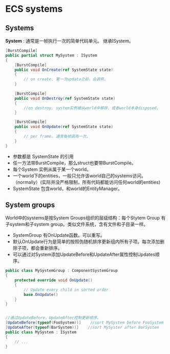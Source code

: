 # ECS systems

## Systems

**System** : 通常是一帧执行一次的简单代码单元。 继承ISystem。

```csharp
[BurstCompile]
public partial struct MySystem : ISystem
{
    [BurstCompile]
    public void OnCreate(ref SystemState state)
    {
        // on create. 第一次updata之前，会调用。
    }
    
    [BurstCompile]
    public void OnDestroy(ref SystemState state)
    {
        //on destroy. system实例被从world中移除，或者world本身disposed。
    }

    [BurstCompile]
    public void OnUpdate(ref SystemState state)
    {
        // per frame. 通常每帧调用一次。
    }
}
```

- 参数都是 SystemState 的引用
- 任一方法带BurstCompile，那么struct也要带BurstCompile。
- 每个System 实例从属于某一个world。
- 一个world下的entities，一般只允许该world自己的systems访问。（normally）(实际并没严格限制，所有代码都能访问任何world的entities)
- SystemState 包含world，和world的EntityManager。

## System groups

World中的systems是按System Groups组织的层级结构：每个Stytem Group 有子system和子system group。类似文件系统，含有文件和子目录一样。

- SystemGroup 有OnUpdate函数。可以重写。
- 默认OnUpdate行为是简单的按照伪随机排序更新组内所有子项。每次添加删除子项，都会重新排序。
- 可以通过对System添加UpdateBefore和UpdateAfter属性控制Updates顺序。

```csharp
public class MySystemGroup : ComponentSystemGroup
{
    protected override void OnUpdate()
    {
        // Update every child in sorted order
        base.OnUpdate()
    }
}


//通过UpdateBefore，UpdateAfter控制更新顺序。
[UpdateBefore(typeof(FooSystem))]    //sort MySystem before FooSystem
[UpdateAfter(typeof(BarSystem))]    //sort MySyster after BarSystem
public class MySystem : ISystem
{
    // ...
}

```
